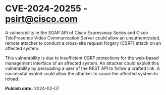 # CVE-2024-20255 - psirt@cisco.com

A vulnerability in the SOAP API of Cisco Expressway Series and Cisco TelePresence Video Communication Server could allow an unauthenticated, remote attacker to conduct a cross-site request forgery (CSRF) attack on an affected system.
 This vulnerability is due to insufficient CSRF protections for the web-based management interface of an affected system. An attacker could exploit this vulnerability by persuading a user of the REST API to follow a crafted link. A successful exploit could allow the attacker to cause the affected system to reload.

**Publish date:** 2024-02-07
